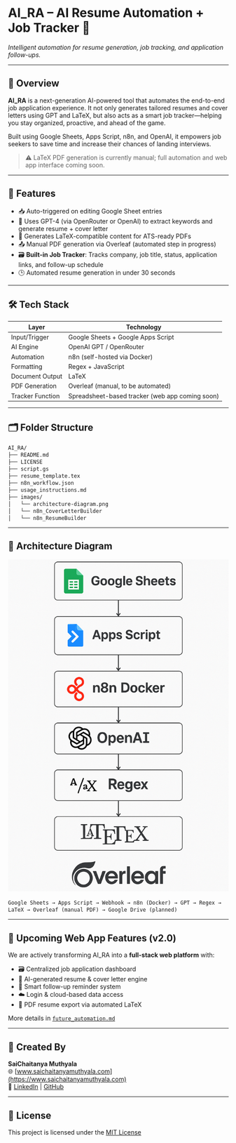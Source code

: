 # AI_RA – AI Resume Automation + Job Tracker 🚀  
_Intelligent automation for resume generation, job tracking, and application follow-ups._

---

## 📌 Overview

**AI_RA** is a next-generation AI-powered tool that automates the end-to-end job application experience. It not only generates tailored resumes and cover letters using GPT and LaTeX, but also acts as a smart job tracker—helping you stay organized, proactive, and ahead of the game.

Built using Google Sheets, Apps Script, n8n, and OpenAI, it empowers job seekers to save time and increase their chances of landing interviews.

> ⚠️ LaTeX PDF generation is currently manual; full automation and web app interface coming soon.

---

## 🧠 Features

- 📥 Auto-triggered on editing Google Sheet entries
- 🤖 Uses GPT-4 (via OpenRouter or OpenAI) to extract keywords and generate resume + cover letter
- 📄 Generates LaTeX-compatible content for ATS-ready PDFs
- 📤 Manual PDF generation via Overleaf (automated step in progress)
- 🗃️ **Built-in Job Tracker**: Tracks company, job title, status, application links, and follow-up schedule
- 🕒 Automated resume generation in under 30 seconds

---

## 🛠️ Tech Stack

| Layer             | Technology |
|------------------|------------|
| Input/Trigger     | Google Sheets + Google Apps Script |
| AI Engine         | OpenAI GPT / OpenRouter |
| Automation        | n8n (self-hosted via Docker) |
| Formatting        | Regex + JavaScript |
| Document Output   | LaTeX |
| PDF Generation    | Overleaf (manual, to be automated) |
| Tracker Function  | Spreadsheet-based tracker (web app coming soon) |

---

## 🗂️ Folder Structure

```
AI_RA/
├── README.md
├── LICENSE
├── script.gs
├── resume_template.tex
├── n8n_workflow.json
├── usage_instructions.md
├── images/
│   └── architecture-diagram.png
│   └── n8n_CoverLetterBuilder
│   └── n8n_ResumeBuilder
```

---

## 🧩 Architecture Diagram

![Architecture Diagram](./Image/architecture-diagram.png)

```
Google Sheets → Apps Script → Webhook → n8n (Docker) → GPT → Regex → LaTeX → Overleaf (manual PDF) → Google Drive (planned)
```

---

## 🚀 Upcoming Web App Features (v2.0)

We are actively transforming AI_RA into a **full-stack web platform** with:

- 🗃️ Centralized job application dashboard
- 📄 AI-generated resume & cover letter engine
- 🔔 Smart follow-up reminder system
- ☁️ Login & cloud-based data access
- 🧾 PDF resume export via automated LaTeX

More details in [`future_automation.md`](./future_automation.md)

---

## 👤 Created By

**SaiChaitanya Muthyala**  
🌐 [www.saichaitanyamuthyala.com](https://www.saichaitanyamuthyala.com)  
🔗 [LinkedIn](https://linkedin.com/in/saichaitanya-muthyala-3204a71a0) | [GitHub](https://github.com/msaichaitanya735)

---

## 📄 License

This project is licensed under the [MIT License](./LICENSE)

